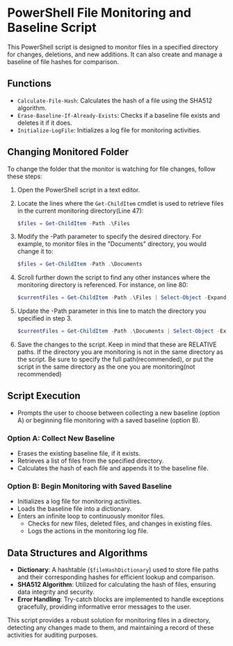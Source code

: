 # PowerShell File Monitoring and Baseline Script

This PowerShell script is designed to monitor files in a specified directory for changes, deletions, and new additions. It can also create and manage a baseline of file hashes for comparison.

## Functions
- `Calculate-File-Hash`: Calculates the hash of a file using the SHA512 algorithm.
- `Erase-Baseline-If-Already-Exists`: Checks if a baseline file exists and deletes it if it does.
- `Initialize-LogFile`: Initializes a log file for monitoring activities.

## Changing Monitored Folder

To change the folder that the monitor is watching for file changes, follow these steps:

1. Open the PowerShell script in a text editor.
2. Locate the lines where the `Get-ChildItem` cmdlet is used to retrieve files in the current monitoring directory(Line 47):

   ```powershell
   $files = Get-ChildItem -Path .\Files
3. Modify the -Path parameter to specify the desired directory. For example, to monitor files in the "Documents" directory, you would change it to:

   ```powershell
   $files = Get-ChildItem -Path .\Documents
4. Scroll further down the script to find any other instances where the monitoring directory is referenced. For instance, on line 80:
   ```powershell
   $currentFiles = Get-ChildItem -Path .\Files | Select-Object -ExpandProperty FullName
5. Update the -Path parameter in this line to match the directory you specified in step 3.
   ```powershell
   $currentFiles = Get-ChildItem -Path .\Documents | Select-Object -ExpandProperty FullName
6. Save the changes to the script.
   Keep in mind that these are RELATIVE paths. If the directory you are monitoring is not in the same directory as the script. Be sure to specify the full path(recommended), or put the script in the same directory as the one you are monitoring(not recommended) 

## Script Execution
- Prompts the user to choose between collecting a new baseline (option A) or beginning file monitoring with a saved baseline (option B).

### Option A: Collect New Baseline
- Erases the existing baseline file, if it exists.
- Retrieves a list of files from the specified directory.
- Calculates the hash of each file and appends it to the baseline file.

### Option B: Begin Monitoring with Saved Baseline
- Initializes a log file for monitoring activities.
- Loads the baseline file into a dictionary.
- Enters an infinite loop to continuously monitor files.
  - Checks for new files, deleted files, and changes in existing files.
  - Logs the actions in the monitoring log file.

## Data Structures and Algorithms
- **Dictionary**: A hashtable (`$fileHashDictionary`) used to store file paths and their corresponding hashes for efficient lookup and comparison.
- **SHA512 Algorithm**: Utilized for calculating the hash of files, ensuring data integrity and security.
- **Error Handling**: Try-catch blocks are implemented to handle exceptions gracefully, providing informative error messages to the user.

This script provides a robust solution for monitoring files in a directory, detecting any changes made to them, and maintaining a record of these activities for auditing purposes.

